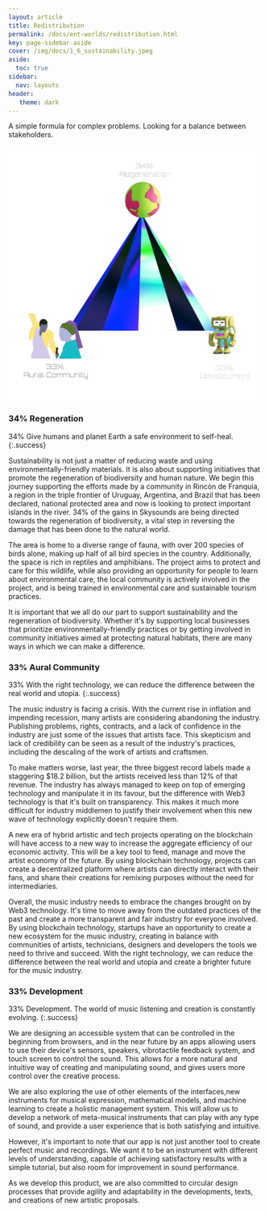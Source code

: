 ```yaml
---
layout: article
title: Redistribution
permalink: /docs/ent-worlds/redistribution.html
key: page-sidebar-aside
cover: /img/docs/1_6_sustainability.jpeg
aside:
  toc: true
sidebar:
  nav: layouts
header:
   theme: dark
---
```

A simple formula for complex problems. Looking for a balance between stakeholders.  

![Image](/img/docs/ent-worlds/01_ecosystem.png "Interplanetary Player")

### 34% Regeneration 
34% Give humans and planet Earth a safe environment to self-heal.
{:.success} 

Sustainability is not just a matter of reducing waste and using environmentally-friendly materials. It is also about supporting initiatives that promote the regeneration of biodiversity and human nature. We begin this journey supporting the efforts made by a community in Rincón de Franquia, a region in the triple frontier of Uruguay, Argentina, and Brazil that has been declared, national protected area and now is looking to protect important islands in the river. 34% of the gains in Skysounds are being directed towards the regeneration of biodiversity, a vital step in reversing the damage that has been done to the natural world. 

The area is home to a diverse range of fauna, with over 200 species of birds alone, making up half of all bird species in the country. Additionally, the space is rich in reptiles and amphibians. The project aims to protect and care for this wildlife, while also providing an opportunity for people to learn about environmental care, the local community is actively involved in the project, and is being trained in environmental care and sustainable tourism practices. 

It is important that we all do our part to support sustainability and the regeneration of biodiversity. Whether it's by supporting local businesses that prioritize environmentally-friendly practices or by getting involved in community initiatives aimed at protecting natural habitats, there are many ways in which we can make a difference.

### 33% Aural Community 

33% With the right technology, we can reduce the difference between the real world and utopia.
{:.success} 

The music industry is facing a crisis. With the current rise in inflation and impending recession, many artists are considering abandoning the industry. Publishing problems, rights, contracts, and a lack of confidence in the industry are just some of the issues that artists face. This skepticism and lack of credibility can be seen as a result of the industry's practices, including the descaling of the work of artists and craftsmen.

To make matters worse, last year, the three biggest record labels made a staggering $18.2 billion, but the artists received less than 12% of that revenue. The industry has always managed to keep on top of emerging technology and manipulate it in its favour, but the difference with Web3 technology is that it's built on transparency. This makes it much more difficult for industry middlemen to justify their involvement when this new wave of technology explicitly doesn't require them.

A new era of hybrid artistic and tech projects operating on the blockchain will have access to a new way to increase the aggregate efficiency of our economic activity. This will be a key tool to feed, manage and move the artist economy of the future. By using blockchain technology, projects can create a decentralized platform where artists can directly interact with their fans, and share their creations for remixing purposes without the need for intermediaries. 

Overall, the music industry needs to embrace the changes brought on by Web3 technology. It's time to move away from the outdated practices of the past and create a more transparent and fair industry for everyone involved. By using blockchain technology, startups have an opportunity to create a new ecosystem for the music industry, creating in balance with communities of artists, technicians, designers and developers the tools we need to thrive and succeed. With the right technology, we can reduce the difference between the real world and utopia and create a brighter future for the music industry.

### 33% Development 

33% Development. The world of music listening and creation is constantly evolving. 
{:.success} 

We are designing an accessible system that can be controlled in the beginning from browsers, and in the near future by an apps allowing users to use their device's sensors, speakers, vibrotactile feedback system, and touch screen to control the sound. This allows for a more natural and intuitive way of creating and manipulating sound, and gives users more control over the creative process.

We are also exploring the use of other elements of the interfaces,new instruments for musical expression, mathematical models, and machine learning to create a holistic management system. This will allow us to develop a network of meta-musical instruments that can play with any type of sound, and provide a user experience that is both satisfying and intuitive.

However, it's important to note that our app is not just another tool to create perfect music and recordings. We want it to be an instrument with different levels of understanding, capable of achieving satisfactory results with a simple tutorial, but also room for improvement in sound performance. 

As we develop this product, we are also committed to circular design processes that provide agility and adaptability in the developments, texts, and creations of new artistic proposals. 
